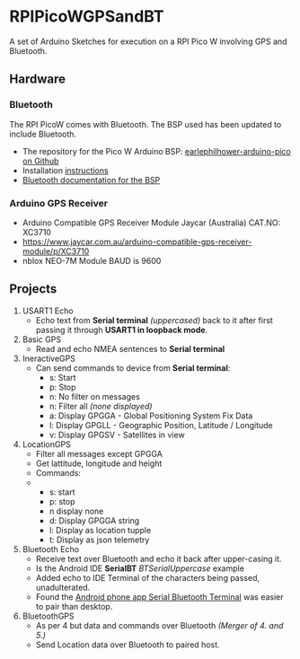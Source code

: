 # RPIPicoWGPSandBT

A set of Arduino Sketches for execution on a RPI Pico W involving GPS and Bluetooth.

## Hardware

### Bluetooth
The RPI PicoW comes with Bluetooth. The BSP used has been updated to include Bluetooth.
- The repository for the Pico W Arduino BSP: [earlephilhower-arduino-pico on Github](https://github.com/earlephilhower/arduino-pico)
- Installation [instructions](https://davidjones.sportronics.com.au/ardpico/RPI-Pico-Arduino-AzSDK-PicoWSetup-pic-ard.html#how-to-install-arduino-bsp-onto-a-rpi-pico)
- [Bluetooth documentation for the BSP](https://arduino-pico.readthedocs.io/en/latest/bluetooth.html)

### Arduino GPS Receiver
  - Arduino Compatible GPS Receiver Module Jaycar (Australia) CAT.NO:  XC3710
  - https://www.jaycar.com.au/arduino-compatible-gps-receiver-module/p/XC3710
  - nblox NEO-7M Module  BAUD is 9600

## Projects

1.  USART1 Echo
    - Echo text from **Serial terminal** _(uppercased)_ back to it after first passing it through **USART1 in loopback mode**.
2.  Basic GPS
    - Read and echo NMEA sentences to **Serial terminal**
3.  IneractiveGPS
    - Can send commands to device from **Serial terminal**:
      - s: Start
      - p: Stop
      - n: No filter on messages
      - n: Filter all _(none displayed)_
      - a: Display GPGGA - Global Positioning System Fix Data
      - l: Display GPGLL - Geographic Position, Latitude / Longitude
      - v: Display GPGSV - Satellites in view
4.  LocationGPS
    - Filter all messages except GPGGA
    - Get lattitude, longitude and height
    - Commands:
    - - s: start
      - p: stop
      - n display none
      - d: Display GPGGA string
      - l: Display as location tupple
      - t: Display as json telemetry
5. Bluetooth Echo
    - Receive text over Bluetooth and echo it back after upper-casing it.
    - Is the Android IDE **SerialBT** _BTSerialUppercase_ example  
    - Added echo to IDE Terminal of the characters being passed, unadulterated.
    - Found the [Android phone app Serial Bluetooth Terminal](https://play.google.com/store/apps/details?id=de.kai_morich.serial_bluetooth_terminal) was easier to pair than desktop.
6. BluetoothGPS
    - As per 4 but data and commands over Bluetooth _(Merger of 4. and 5.)_
    - Send Location data over Bluetooth to paired host.
  



